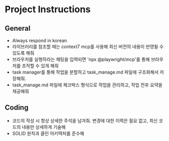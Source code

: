 # Project Instructions

## General
- Always respond in korean
- 라이브러리를 참조할 때는 context7 mcp를 사용해 최신 버전의 내용이 반영될 수 있도록 해줘
- 브라우저를 실행하라는 채팅을 입력되면 'npx @playwright/mcp'를 통해 브라우저를 조작할 수 있게 해줘
- task manager를 통해 작업을 분할하고  task_manage.md 파일에 구조화해서 저장해줘.
- task_manage.md 파일에 체크박스 형식으로 작업을 관리하고, 작업 전후 요약을 제공해줘

## Coding
- 코드의 작성 시 항상 상세한 주석을 남겨줘. 변경에 대한 이력은 필요 없고, 최신 코드의 내용만 상세하게 기술해
- SOLID 원칙과 클린 아키텍처를 준수해